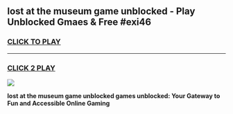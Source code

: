
## lost at the museum game unblocked - Play Unblocked Gmaes & Free #exi46
<h3>
<a href="https://news.freeplayer.one?title=lost_at_the_museum_game_unblocked&ref=03M">CLICK TO PLAY</a></h3>
<hr>

<h3>
<a href="https://news.freeplayer.one?title=lost_at_the_museum_game_unblocked&ref=03M">CLICK 2 PLAY</a>
  
</h3>

<a href="https://news.freeplayer.one?title=lost_at_the_museum_game_unblocked&ref=03M"><img src="https://clearcache.store/games.png"></a>


**lost at the museum game unblocked games unblocked: Your Gateway to Fun and Accessible Online Gaming**
